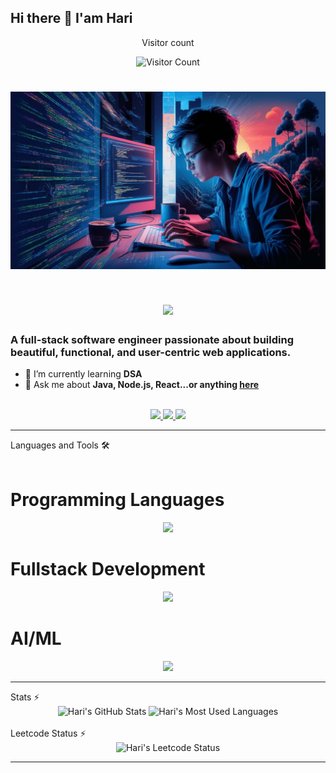 ## Hi there 👋 I'am Hari

<!--
**Haris-0308/Haris-0308** is a ✨ _special_ ✨ repository because its `README.md` (this file) appears on your GitHub profile.

Here are some ideas to get you started:

- 🔭 I’m currently working on DSA
- 🌱 I’m currently learning react
- 👯 I’m looking to collaborate on ML/DL
- 💬 Ask me about python,java
- 📫 How to reach me: haris0308@gmail.com
-->
<div align="center"> 
<p align="center">Visitor count</p>
<p align="center">
  <img src="https://count.getloli.com/get/@Haris-0308?theme=gelbooru-h" alt="Visitor Count" />
</p>

</div>
<h1 align="center">
<img width=600 src="https://github.com/Haris-0308/Haris-0308/blob/main/github.jpg" alt="Banner of a developer sitting in front of a desk">
</h1>
<h1 align="center">
    <img src="https://readme-typing-svg.herokuapp.com/?font=Inter&size=48&center=true&vCenter=true&width=500&height=70&color=4493F8&duration=4000&lines=Hi+There!+👋;+I'm+Hari;" />
</h1>

### A full-stack software engineer passionate about building beautiful, functional, and user-centric web applications.
- 🌱 I’m currently learning **DSA**
- 💬 Ask me about **Java, Node.js, React...or anything [here](https://github.com/Haris-0308/Haris-0308/issues)**

<br>

<div align="center">
  <a href="mailto:haris03082005@gmail.com">
    <img src="https://img.shields.io/badge/Gmail-333333?style=for-the-badge&logo=gmail&logoColor=red" />
  </a>
  <a href="https://www.linkedin.com/in/hari-s-382244259" target="_blank">
    <img src="https://img.shields.io/badge/LinkedIn-0077B5?style=for-the-badge&logo=linkedin&logoColor=white" target="_blank" />
  </a>
  <a href="https://leetcode.com/u/Hari_S1" target="_blank">
    <img src="https://img.shields.io/badge/Leetcode-000000?style=for-the-badge&logo=Leetcode&logoColor=white" target="_blank" />
  </a>

</div>

<hr>
Languages and Tools 🛠️

<br>
<br>
<h1>Programming Languages</h1>
<p align="center">
  <img src="https://skillicons.dev/icons?i=java,c,python,js,cs" />  
</p>
<h1>Fullstack Development</h1>
<p align="center">
<img src="https://skillicons.dev/icons?i=html,css,mysql,react,mongodb,nodejs" />
</p> 
<h1>AI/ML</h1>
<p align="center">
  <img src="https://skillicons.dev/icons?i=tensorflow,opencv,pytorch,pandas" />
</p>
<hr>
Stats ⚡️

<br>

<div align=center>
  <img width=390 src="https://github-readme-stats.vercel.app/api?username=Haris-0308&theme=transparent&count_private=true&show_icons=true&rank_icon=github&locale=en" alt="Hari's GitHub Stats" />
  
  <img width=325 src="https://github-readme-stats.vercel.app/api/top-langs?username=Haris-0308&theme=transparent&layout=donut&hide=css&langs_count=8&border_radius=10&show_icons=true&locale=en" alt="Hari's Most Used Languages" />
</div>
<br>
Leetcode Status ⚡️
<br>
<div align=center>
    <img width=390 src="https://leetcard.jacoblin.cool/Hari_S1?theme=dark&font=Content&ext=heatmap" alt="Hari's Leetcode Status" />
</div>
<hr>
<br>
